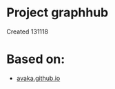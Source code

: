 # Project graphhub

Created 131118

# Based on:

* [avaka.github.io](http://anvaka.github.io/graph-drawing-libraries/#!/all#%2Fall)
